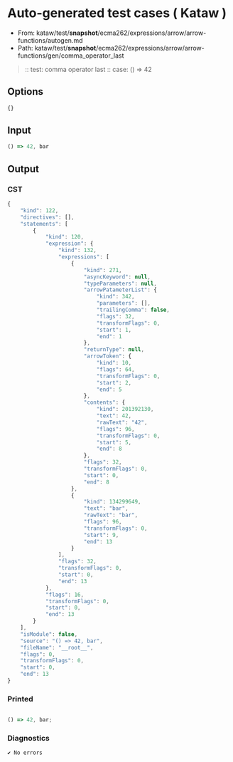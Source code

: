 # Auto-generated test cases ( Kataw )
- From: kataw/test/__snapshot__/ecma262/expressions/arrow/arrow-functions/autogen.md
- Path: kataw/test/__snapshot__/ecma262/expressions/arrow/arrow-functions/gen/comma_operator_last
> :: test: comma operator last
> :: case: () => 42
## Options

`````js
{}
`````
## Input

`````js
() => 42, bar
`````
## Output

### CST

```javascript
{
    "kind": 122,
    "directives": [],
    "statements": [
        {
            "kind": 120,
            "expression": {
                "kind": 132,
                "expressions": [
                    {
                        "kind": 271,
                        "asyncKeyword": null,
                        "typeParameters": null,
                        "arrowPatameterList": {
                            "kind": 342,
                            "parameters": [],
                            "trailingComma": false,
                            "flags": 32,
                            "transformFlags": 0,
                            "start": 1,
                            "end": 1
                        },
                        "returnType": null,
                        "arrowToken": {
                            "kind": 10,
                            "flags": 64,
                            "transformFlags": 0,
                            "start": 2,
                            "end": 5
                        },
                        "contents": {
                            "kind": 201392130,
                            "text": 42,
                            "rawText": "42",
                            "flags": 96,
                            "transformFlags": 0,
                            "start": 5,
                            "end": 8
                        },
                        "flags": 32,
                        "transformFlags": 0,
                        "start": 0,
                        "end": 8
                    },
                    {
                        "kind": 134299649,
                        "text": "bar",
                        "rawText": "bar",
                        "flags": 96,
                        "transformFlags": 0,
                        "start": 9,
                        "end": 13
                    }
                ],
                "flags": 32,
                "transformFlags": 0,
                "start": 0,
                "end": 13
            },
            "flags": 16,
            "transformFlags": 0,
            "start": 0,
            "end": 13
        }
    ],
    "isModule": false,
    "source": "() => 42, bar",
    "fileName": "__root__",
    "flags": 0,
    "transformFlags": 0,
    "start": 0,
    "end": 13
}
```

### Printed

```javascript

() => 42, bar;
```

### Diagnostics

```javascript
✔ No errors
```

